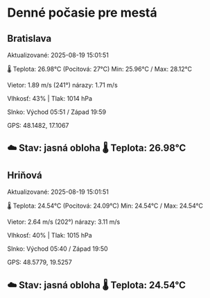 ﻿# Denné počasie pre mestá

## Bratislava
Aktualizované: 2025-08-19 15:01:51

🌡️ Teplota: 26.98°C 
(Pocitová: 27°C)
Min: 25.96°C / Max: 28.12°C

Vietor: 1.89 m/s    (241°) 
nárazy: 1.71 m/s

Vlhkosť: 43% | Tlak: 1014 hPa

Slnko: Východ 05:51 / Západ 19:59

GPS: 48.1482, 17.1067

☁️ Stav: jasná obloha        🌡️ Teplota: 26.98°C
---

## Hriňová
Aktualizované: 2025-08-19 15:01:51

🌡️ Teplota: 24.54°C 
(Pocitová: 24.09°C)
Min: 24.54°C / Max: 24.54°C

Vietor: 2.64 m/s (202°)
nárazy: 3.11 m/s

Vlhkosť: 40% | Tlak: 1015 hPa

Slnko: Východ 05:40 / Západ 19:50

GPS: 48.5779, 19.5257

☁️ Stav: jasná obloha        🌡️ Teplota: 24.54°C
---
